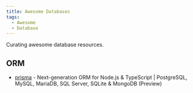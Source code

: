 ```yaml
---
title: Awesome Databases
tags:
  - Awesome
  - Database
---
```


Curating awesome database resources.

## ORM

- [prisma](https://github.com/prisma/prisma) - Next-generation ORM for Node.js & TypeScript | PostgreSQL, MySQL, MariaDB, SQL Server, SQLite & MongoDB (Preview)
